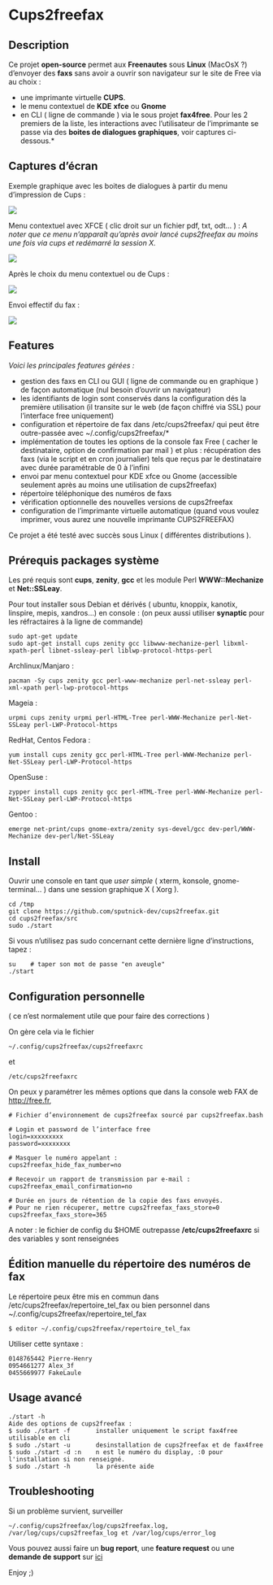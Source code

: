 Cups2freefax
============

Description
-----------

Ce projet **open-source** permet aux **Freenautes** sous **Linux**
(MacOsX ?) d’envoyer des **faxs** sans avoir a ouvrir son navigateur sur
le site de Free via au choix : 
 - une imprimante virtuelle **CUPS**.
 - le menu contextuel de **KDE** **xfce** ou **Gnome**
 - en CLI ( ligne de commande ) via le sous projet **fax4free**. Pour les 2 premiers de la liste, les interactions avec l’utilisateur de
l’imprimante se passe via des **boites de dialogues graphiques**, voir
captures ci-dessous.*

Captures d’écran
----------------

Exemple graphique avec les boites de dialogues à partir du menu
d’impression de Cups :

![](http://sputnick.fr/downloads/snapshot1262216241.png)


Menu contextuel avec XFCE ( clic droit sur un fichier pdf, txt, odt… )
:
*A noter que ce menu n’apparaît qu’après avoir lancé cups2freefax au
moins une fois via cups et redémarré la session X.*

![](http://sputnick.fr/downloads/capture_20180806003.png)

Après le choix du menu contextuel ou de Cups :

![](http://sputnick.fr/downloads/capture_20180806001.png)

Envoi effectif du fax :

![](http://sputnick.fr/downloads/1333509024.png)

Features
--------

*Voici les principales features gérées :*
 - gestion des faxs en CLI ou GUI ( ligne de commande ou en graphique )
de façon automatique (nul besoin d’ouvrir un navigateur)
 - les identifiants de login sont conservés dans la configuration dés la
première utilisation (il transite sur le web (de façon chiffré via SSL)
pour l’interface free uniquement)
 - configuration et répertoire de fax dans /etc/cups2freefax/ qui peut
être outre-passée avec \~/.config/cups2freefax/\*
 - implémentation de toutes les options de la console fax Free ( cacher
le destinataire, option de confirmation par mail ) et plus : 
 récupération des faxs (via le script et en cron journalier) tels que
reçus par le destinataire avec durée paramétrable de 0 à l’infini
 - envoi par menu contextuel pour KDE xfce ou Gnome (accessible seulement
après au moins une utilisation de cups2freefax)
 - répertoire téléphonique des numéros de faxs
 - vérification optionnelle des nouvelles versions de cups2freefax
 - configuration de l’imprimante virtuelle automatique (quand vous
voulez imprimer, vous aurez une nouvelle imprimante CUPS2FREEFAX)

Ce projet a été testé avec succès sous Linux ( différentes distributions
).

Prérequis packages système
--------------------------

Les pré requis sont **cups**, **zenity**, **gcc** et les module Perl
**WWW::Mechanize** et **Net::SSLeay**.

Pour tout installer sous Debian et dérivés ( ubuntu, knoppix, kanotix,
linspire, mepis, xandros…) en console : (on peux aussi utiliser **synaptic** pour les réfractaires à la ligne de commande)

    sudo apt-get update
    sudo apt-get install cups zenity gcc libwww-mechanize-perl libxml-xpath-perl libnet-ssleay-perl liblwp-protocol-https-perl

Archlinux/Manjaro :

    pacman -Sy cups zenity gcc perl-www-mechanize perl-net-ssleay perl-xml-xpath perl-lwp-protocol-https

Mageia :

    urpmi cups zenity urpmi perl-HTML-Tree perl-WWW-Mechanize perl-Net-SSLeay perl-LWP-Protocol-https

RedHat, Centos Fedora :

    yum install cups zenity gcc perl-HTML-Tree perl-WWW-Mechanize perl-Net-SSLeay perl-LWP-Protocol-https

OpenSuse :

    zypper install cups zenity gcc perl-HTML-Tree perl-WWW-Mechanize perl-Net-SSLeay perl-LWP-Protocol-https

Gentoo :

    emerge net-print/cups gnome-extra/zenity sys-devel/gcc dev-perl/WWW-Mechanize dev-perl/Net-SSLeay

Install
-------

Ouvrir une console en tant que *user simple* ( xterm, konsole,
gnome-terminal… ) dans une session graphique X ( Xorg ).

    cd /tmp
    git clone https://github.com/sputnick-dev/cups2freefax.git
    cd cups2freefax/src
    sudo ./start

Si vous n’utilisez pas sudo concernant cette dernière ligne
d’instructions, tapez :

    su    # taper son mot de passe "en aveugle"
    ./start

Configuration personnelle
-------------------------

( ce n’est normalement utile que pour faire des corrections )

On gère cela via le fichier

    ~/.config/cups2freefax/cups2freefaxrc

et 

    /etc/cups2freefaxrc

On peux y paramétrer les mêmes options que dans la console web FAX de http://free.fr,

    # Fichier d’environnement de cups2freefax sourcé par cups2freefax.bash

    # Login et password de l’interface free
    login=xxxxxxxxx
    password=xxxxxxxx

    # Masquer le numéro appelant : 
    cups2freefax_hide_fax_number=no

    # Recevoir un rapport de transmission par e-mail : 
    cups2freefax_email_confirmation=no

    # Durée en jours de rétention de la copie des faxs envoyés.
    # Pour ne rien récuperer, mettre cups2freefax_faxs_store=0
    cups2freefax_faxs_store=365


A noter : le fichier de config du $HOME outrepasse **/etc/cups2freefaxrc** si des variables y sont renseignées

Édition manuelle du répertoire des numéros de fax
-------------------------------------------------

Le répertoire peux être mis en commun dans /etc/cups2freefax/repertoire_tel_fax ou bien personnel dans ~/.config/cups2freefax/repertoire_tel_fax

    $ editor ~/.config/cups2freefax/repertoire_tel_fax

Utiliser cette syntaxe :

    0148765442 Pierre-Henry
    0954661277 Alex_3f
    0455669977 FakeLaule

Usage avancé
---------------

```
./start -h
Aide des options de cups2freefax :
$ sudo ./start -f       installer uniquement le script fax4free utilisable en cli
$ sudo ./start -u       desinstallation de cups2freefax et de fax4free
$ sudo ./start -d :n    n est le numéro du display, :0 pour l'installation si non renseigné.
$ sudo ./start -h       la présente aide
```

Troubleshooting
---------------

Si un problème survient, surveiller

    ~/.config/cups2freefax/log/cups2freefax.log,
    /var/log/cups/cups2freefax_log et /var/log/cups/error_log

Vous pouvez aussi faire un **bug report**, une **feature request** ou une **demande de support** sur [ici](https://github.com/sputnick-dev/cups2freefax/issues)

Enjoy ;)
